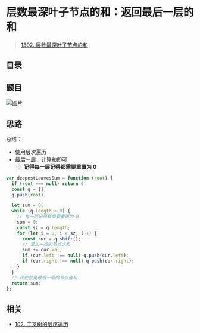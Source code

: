 
# 层数最深叶子节点的和：返回最后一层的和



> [1302. 层数最深叶子节点的和](https://leetcode.cn/problems/deepest-leaves-sum/)


## 目录
<!-- toc -->
 ## 题目 

![图片](https://832-1310531898.cos.ap-beijing.myqcloud.com/999.%20Obsidian@832/files/20250113-7.png)

## 思路

总结：
- 使用层次遍历
- 最后一层，计算和即可
	- **记得每一层记得都需要重置为 0**

```javascript hl:8
var deepestLeavesSum = function (root) {
  if (root === null) return 0;
  const q = [];
  q.push(root);

  let sum = 0;
  while (q.length > 0) {
    // 每一层记得都需要重置为 0
    sum = 0;
    const sz = q.length;
    for (let i = 0; i < sz; i++) {
      const cur = q.shift();
      // 累加一层的节点之和
      sum += cur.val;
      if (cur.left !== null) q.push(cur.left);
      if (cur.right !== null) q.push(cur.right);
    }
  }
  // 现在就是最后一层的节点值和
  return sum;
};

```

## 相关

-  [102. 二叉树的层序遍历](/post/g8ldiaSO.html)